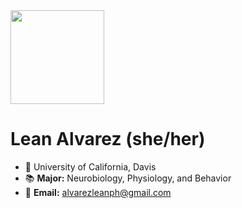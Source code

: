 <img src="https://media.giphy.com/media/XH4rb8X5naZxZ2YleO/giphy.gif" width="150px"> 

# Lean Alvarez (she/her)

- 📍  University of California, Davis
- 📚  **Major:** Neurobiology, Physiology, and Behavior
- 📧  **Email:** [alvarezleanph@gmail.com](mailto:alvarezleanph@gmail.com)
